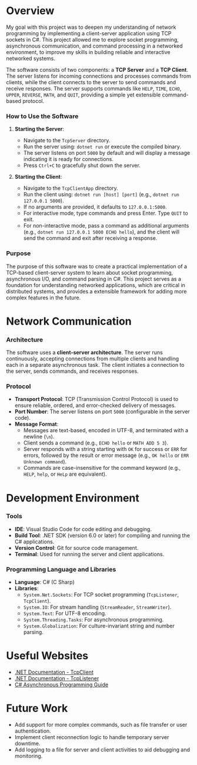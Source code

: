 # Overview

My goal with this project was to deepen my understanding of network programming by implementing a client-server application using TCP sockets in C#. This project allowed me to explore socket programming, asynchronous communication, and command processing in a networked environment, to improve my skills in building reliable and interactive networked systems.

The software consists of two components: a **TCP Server** and a **TCP Client**. The server listens for incoming connections and processes commands from clients, while the client connects to the server to send commands and receive responses. The server supports commands like `HELP`, `TIME`, `ECHO`, `UPPER`, `REVERSE`, `MATH`, and `QUIT`, providing a simple yet extensible command-based protocol.

### How to Use the Software
1. **Starting the Server**:
   - Navigate to the `TcpServer` directory.
   - Run the server using: `dotnet run` or execute the compiled binary.
   - The server listens on port `5000` by default and will display a message indicating it is ready for connections.
   - Press `Ctrl+C` to gracefully shut down the server.

2. **Starting the Client**:
   - Navigate to the `TcpClientApp` directory.
   - Run the client using: `dotnet run [host] [port]` (e.g., `dotnet run 127.0.0.1 5000`).
   - If no arguments are provided, it defaults to `127.0.0.1:5000`.
   - For interactive mode, type commands and press Enter. Type `QUIT` to exit.
   - For non-interactive mode, pass a command as additional arguments (e.g., `dotnet run 127.0.0.1 5000 ECHO hello`), and the client will send the command and exit after receiving a response.

### Purpose
The purpose of this software was to create a practical implementation of a TCP-based client-server system to learn about socket programming, asynchronous I/O, and command parsing in C#. This project serves as a foundation for understanding networked applications, which are critical in distributed systems, and provides a extensible framework for adding more complex features in the future.

# Network Communication

### Architecture
The software uses a **client-server architecture**. The server runs continuously, accepting connections from multiple clients and handling each in a separate asynchronous task. The client initiates a connection to the server, sends commands, and receives responses.

### Protocol
- **Transport Protocol**: TCP (Transmission Control Protocol) is used to ensure reliable, ordered, and error-checked delivery of messages.
- **Port Number**: The server listens on port `5000` (configurable in the server code).
- **Message Format**:
  - Messages are text-based, encoded in UTF-8, and terminated with a newline (`\n`).
  - Client sends a command (e.g., `ECHO hello` or `MATH ADD 5 3`).
  - Server responds with a string starting with `OK` for success or `ERR` for errors, followed by the result or error message (e.g., `OK hello` or `ERR Unknown command`).
  - Commands are case-insensitive for the command keyword (e.g., `HELP`, `help`, or `HeLp` are equivalent).

# Development Environment

### Tools
- **IDE**: Visual Studio Code for code editing and debugging.
- **Build Tool**: .NET SDK (version 6.0 or later) for compiling and running the C# applications.
- **Version Control**: Git for source code management.
- **Terminal**: Used for running the server and client applications.

### Programming Language and Libraries
- **Language**: C# (C Sharp)
- **Libraries**:
  - `System.Net.Sockets`: For TCP socket programming (`TcpListener`, `TcpClient`).
  - `System.IO`: For stream handling (`StreamReader`, `StreamWriter`).
  - `System.Text`: For UTF-8 encoding.
  - `System.Threading.Tasks`: For asynchronous programming.
  - `System.Globalization`: For culture-invariant string and number parsing.

# Useful Websites

* [.NET Documentation - TcpClient](https://docs.microsoft.com/en-us/dotnet/api/system.net.sockets.tcpclient)
* [.NET Documentation - TcpListener](https://docs.microsoft.com/en-us/dotnet/api/system.net.sockets.tcplistener)
* [C# Asynchronous Programming Guide](https://docs.microsoft.com/en-us/dotnet/csharp/async)

# Future Work

* Add support for more complex commands, such as file transfer or user authentication.
* Implement client reconnection logic to handle temporary server downtime.
* Add logging to a file for server and client activities to aid debugging and monitoring.